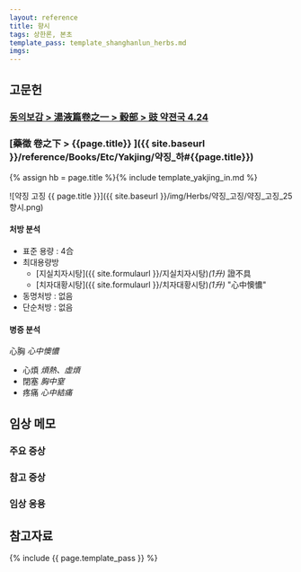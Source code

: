 ```yaml
---
layout: reference
title: 향시
tags: 상한론, 본초
template_pass: template_shanghanlun_herbs.md
imgs:
---
```


## 고문헌


### [동의보감 > 湯液篇卷之一 > 穀部 >  豉 약젼국 4.24 ](https://mediclassics.kr/books/8/volume/20/#content_920)


### [藥徵 卷之下 > {{page.title}} ]({{ site.baseurl }}/reference/Books/Etc/Yakjing/약징_하#{{page.title}})

{% assign hb = page.title %}{% include template_yakjing_in.md %}

![약징 고징 {{ page.title }}]({{ site.baseurl }}/img/Herbs/약징_고징/약징_고징_25향시.png)

#### 처방 분석

* 표준 용량 : 4合
* 최대용량방
  - [지실치자시탕]({{ site.formulaurl }}/지실치자시탕)_(1升)_ 證不具
  - [치자대황시탕]({{ site.formulaurl }}/치자대황시탕)_(1升)_ "心中懊憹"
* 동명처방 : 없음
* 단순처방 : 없음


#### 병증 분석

心胸 _心中懊憹_
* 心煩 _煩熱、虛煩_
* 閉塞 _胸中窒_
* 疼痛 _心中結痛_


## 임상 메모


### 주요 증상


### 참고 증상



### 임상 응용




## 참고자료



{% include {{ page.template_pass }} %}
